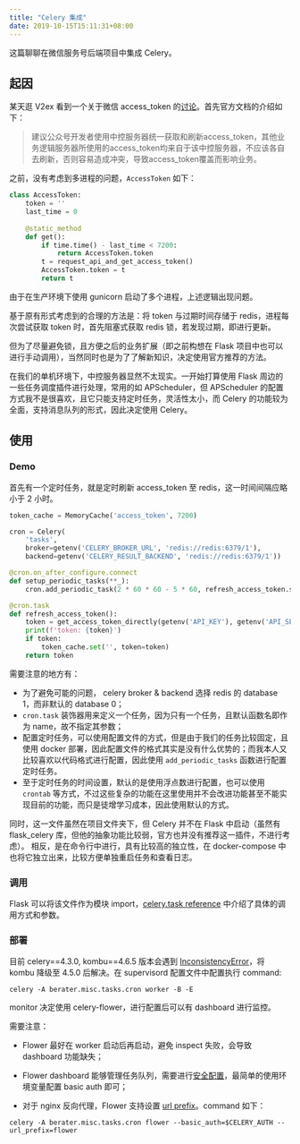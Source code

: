 ```yaml
---
title: "Celery 集成"
date: 2019-10-15T15:11:31+08:00
---
```


这篇聊聊在微信服务号后端项目中集成 Celery。

## 起因

某天逛 V2ex 看到一个关于微信 access_token 的[讨论](https://www.v2ex.com/t/609041)。首先官方文档的介绍如下：

>建议公众号开发者使用中控服务器统一获取和刷新access_token，其他业务逻辑服务器所使用的access_token均来自于该中控服务器，不应该各自去刷新，否则容易造成冲突，导致access_token覆盖而影响业务。

之前，没有考虑到多进程的问题，`AccessToken` 如下：

```python
class AccessToken:
    token = ''
    last_time = 0
    
    @static_method
    def get():
        if time.time() - last_time < 7200:
            return AccessToken.token
        t = request_api_and_get_access_token()
        AccessToken.token = t
        return t
```

由于在生产环境下使用 gunicorn 启动了多个进程，上述逻辑出现问题。

基于原有形式考虑到的合理的方法是：将 token 与过期时间存储于 redis，进程每次尝试获取 token 时，首先阻塞式获取 redis 锁，若发现过期，即进行更新。

但为了尽量避免锁，且方便之后的业务扩展（即之前构想在 Flask 项目中也可以进行手动调用），当然同时也是为了了解新知识，决定使用官方推荐的方法。

在我们的单机环境下，中控服务器显然不太现实。一开始打算使用 Flask 周边的一些任务调度插件进行处理，常用的如 APScheduler，但 APScheduler 的配置方式我不是很喜欢，且它只能支持定时任务，灵活性太小，而 Celery 的功能较为全面，支持消息队列的形式，因此决定使用 Celery。

## 使用

### Demo

首先有一个定时任务，就是定时刷新 access_token 至 redis，这一时间间隔应略小于 2 小时。

```python
token_cache = MemoryCache('access_token', 7200)

cron = Celery(
    'tasks',
    broker=getenv('CELERY_BROKER_URL', 'redis://redis:6379/1'),
    backend=getenv('CELERY_RESULT_BACKEND', 'redis://redis:6379/1'))

@cron.on_after_configure.connect
def setup_periodic_tasks(**_):
    cron.add_periodic_task(2 * 60 * 60 - 5 * 60, refresh_access_token.s())

@cron.task
def refresh_access_token():
    token = get_access_token_directly(getenv('API_KEY'), getenv('API_SECRET'))
    print(f'token: {token}')
    if token:
        token_cache.set('', token=token)
    return token
```

 需要注意的地方有：

- 为了避免可能的问题， celery broker & backend 选择 redis 的 database 1，而非默认的 database 0；
- `cron.task`  装饰器用来定义一个任务，因为只有一个任务，且默认函数名即作为 name，故不指定其参数；
- 配置定时任务，可以使用配置文件的方式，但是由于我们的任务比较固定，且使用 docker 部署，因此配置文件的格式其实是没有什么优势的；而我本人又比较喜欢以代码格式进行配置，因此使用 `add_periodic_tasks` 函数进行配置定时任务。
- 至于定时任务的时间设置，默认的是使用浮点数进行配置，也可以使用 `crontab` 等方式，不过这些复杂的功能在这里使用并不会改进功能甚至不能实现目前的功能，而只是徒增学习成本，因此使用默认的方式。

同时，这一文件虽然在项目文件夹下，但 Celery 并不在 Flask 中启动（虽然有 flask_celery 库，但他的抽象功能比较弱，官方也并没有推荐这一插件，不进行考虑）。 相反，是在命令行中进行，具有比较高的独立性，在 docker-compose 中也将它独立出来，比较方便单独重启任务和查看日志。

### 调用

Flask 可以将该文件作为模块 import，[celery.task reference](http://docs.celeryproject.org/en/master/reference/celery.app.task.html) 中介绍了具体的调用方式和参数。

### 部署

目前 celery==4.3.0, kombu==4.6.5 版本会遇到 [InconsistencyError](https://github.com/celery/kombu/issues/236)，将 kombu 降级至 4.5.0 后解决。在 supervisord 配置文件中配置执行 command:

```shell
celery -A berater.misc.tasks.cron worker -B -E
```

monitor 决定使用 celery-flower，进行配置后可以有 dashboard 进行监控。

需要注意：

- Flower 最好在 worker 启动后再启动，避免 inspect 失败，会导致 dashboard 功能缺失；
- Flower dashboard 能够管理任务队列，需要进行[安全配置](https://flower.readthedocs.io/en/latest/auth.html)，最简单的使用环境变量配置 basic auth 即可；

- 对于 nginx 反向代理，Flower 支持设置 [url prefix](https://flower.readthedocs.io/en/latest/config.html#url-prefix)。command 如下：

```shell
celery -A berater.misc.tasks.cron flower --basic_auth=$CELERY_AUTH --url_prefix=flower
```

